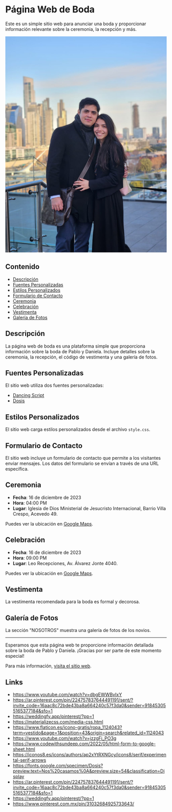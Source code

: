 # Página Web de Boda

Este es un simple sitio web para anunciar una boda y proporcionar información relevante sobre la ceremonia, la recepción y más.

![Imagen de la boda](images/01-card.jpg)

## Contenido

- [Descripción](#descripción)
- [Fuentes Personalizadas](#fuentes-personalizadas)
- [Estilos Personalizados](#estilos-personalizados)
- [Formulario de Contacto](#formulario-de-contacto)
- [Ceremonia](#ceremonia)
- [Celebración](#celebración)
- [Vestimenta](#vestimenta)
- [Galería de Fotos](#galería-de-fotos)

## Descripción

La página web de boda es una plataforma simple que proporciona información sobre la boda de Pablo y Daniela. Incluye detalles sobre la ceremonia, la recepción, el código de vestimenta y una galería de fotos.

## Fuentes Personalizadas

El sitio web utiliza dos fuentes personalizadas:
- [Dancing Script](https://fonts.google.com/specimen/Dancing+Script)
- [Dosis](https://fonts.google.com/specimen/Dosis)

## Estilos Personalizados

El sitio web carga estilos personalizados desde el archivo `style.css`.

## Formulario de Contacto

El sitio web incluye un formulario de contacto que permite a los visitantes enviar mensajes. Los datos del formulario se envían a través de una URL específica.

## Ceremonia

- **Fecha**: 16 de diciembre de 2023
- **Hora**: 04:00 PM
- **Lugar**: Iglesia de Dios Ministerial de Jesucristo Internacional, Barrio Villa Crespo, Acevedo 49.

Puedes ver la ubicación en [Google Maps](https://maps.app.goo.gl/JvyBJw7pWjTLUUJV9s).

## Celebración

- **Fecha**: 16 de diciembre de 2023
- **Hora**: 09:00 PM
- **Lugar**: Leo Recepciones, Av. Álvarez Jonte 4040.

Puedes ver la ubicación en [Google Maps](https://maps.app.goo.gl/JvyBJw7pWjTLUUJV9s).

## Vestimenta

La vestimenta recomendada para la boda es formal y decorosa.

## Galería de Fotos

La sección "NOSOTROS" muestra una galería de fotos de los novios.

---

Esperamos que esta página web te proporcione información detallada sobre la boda de Pablo y Daniela. ¡Gracias por ser parte de este momento especial!

Para más información, [visita el sitio web](URL_DEL_SITIO_WEB).

## Links

- https://www.youtube.com/watch?v=dbgEWWBvIxY
- https://ar.pinterest.com/pin/224757837644491191/sent/?invite_code=16aac8c72bde43ba8a664240c57f3da0&sender=918453055165377184&sfo=1
- https://weddingfy.app/pinterest/?pp=1
- https://materializecss.com/media-css.html
- https://www.flaticon.es/icono-gratis/ropa_1124043?term=vestido&page=1&position=43&origin=search&related_id=1124043
- https://www.youtube.com/watch?v=jzzgFi_PO3g
- https://www.codewithsundeep.com/2022/05/html-form-to-google-sheet.html
- https://iconos8.es/icons/authors/ap2xYtRXNGcy/icons8/serif/experimental-serif-arrows
- https://fonts.google.com/specimen/Dosis?preview.text=Nos%20casamos%0A&preview.size=54&classification=Display
- https://ar.pinterest.com/pin/224757837644491191/sent/?invite_code=16aac8c72bde43ba8a664240c57f3da0&sender=918453055165377184&sfo=1
- https://weddingfy.app/pinterest/?pp=1
- https://www.pinterest.com.mx/pin/31032684925733643/